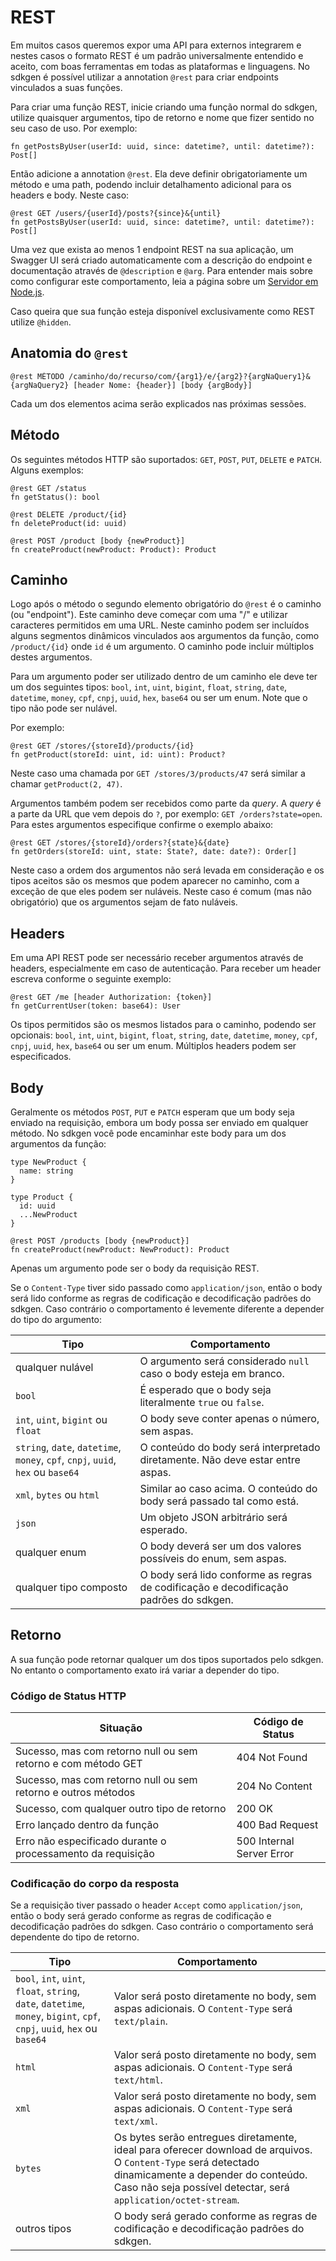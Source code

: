 # REST

Em muitos casos queremos expor uma API para externos integrarem e nestes casos o formato REST é um padrão universalmente entendido e aceito, com boas ferramentas em todas as plataformas e linguagens. No sdkgen é possível utilizar a annotation `@rest` para criar endpoints vinculados a suas funções.

Para criar uma função REST, inicie criando uma função normal do sdkgen, utilize quaisquer argumentos, tipo de retorno e nome que fizer sentido no seu caso de uso. Por exemplo:

```
fn getPostsByUser(userId: uuid, since: datetime?, until: datetime?): Post[]
```

Então adicione a annotation `@rest`. Ela deve definir obrigatoriamente um método e uma path, podendo incluir detalhamento adicional para os headers e body. Neste caso:

```
@rest GET /users/{userId}/posts?{since}&{until}
fn getPostsByUser(userId: uuid, since: datetime?, until: datetime?): Post[]
```

Uma vez que exista ao menos 1 endpoint REST na sua aplicação, um Swagger UI será criado automaticamente com a descrição do endpoint e documentação através de `@description` e `@arg`. Para entender mais sobre como configurar este comportamento, leia a página sobre um [Servidor em Node.js](../targets/servidor-nodejs.md).

Caso queira que sua função esteja disponível exclusivamente como REST utilize `@hidden`.

## Anatomia do `@rest`

```
@rest MÉTODO /caminho/do/recurso/com/{arg1}/e/{arg2}?{argNaQuery1}&{argNaQuery2} [header Nome: {header}] [body {argBody}]
```

Cada um dos elementos acima serão explicados nas próximas sessões.

## Método

Os seguintes métodos HTTP são suportados: `GET`, `POST`, `PUT`, `DELETE` e `PATCH`. Alguns exemplos:

```
@rest GET /status
fn getStatus(): bool

@rest DELETE /product/{id}
fn deleteProduct(id: uuid)

@rest POST /product [body {newProduct}]
fn createProduct(newProduct: Product): Product
```

## Caminho

Logo após o método o segundo elemento obrigatório do `@rest` é o caminho (ou "endpoint"). Este caminho deve começar com uma "/" e utilizar caracteres permitidos em uma URL. Neste caminho podem ser incluídos alguns segmentos dinâmicos vinculados aos argumentos da função, como `/product/{id}` onde `id` é um argumento. O caminho pode incluir múltiplos destes argumentos.

Para um argumento poder ser utilizado dentro de um caminho ele deve ter um dos seguintes tipos: `bool`, `int`, `uint`, `bigint`, `float`, `string`, `date`, `datetime`, `money`, `cpf`, `cnpj`, `uuid`, `hex`, `base64` ou ser um enum. Note que o tipo não pode ser nulável.

Por exemplo:

```
@rest GET /stores/{storeId}/products/{id}
fn getProduct(storeId: uint, id: uint): Product?
```

Neste caso uma chamada por `GET /stores/3/products/47` será similar a chamar `getProduct(2, 47)`.

Argumentos também podem ser recebidos como parte da _query_. A _query_ é a parte da URL que vem depois do `?`, por exemplo: `GET /orders?state=open`. Para estes argumentos especifique confirme o exemplo abaixo:

```
@rest GET /stores/{storeId}/orders?{state}&{date}
fn getOrders(storeId: uint, state: State?, date: date?): Order[]
```

Neste caso a ordem dos argumentos não será levada em consideração e os tipos aceitos são os mesmos que podem aparecer no caminho, com a exceção de que eles podem ser nuláveis. Neste caso é comum (mas não obrigatório) que os argumentos sejam de fato nuláveis.

## Headers

Em uma API REST pode ser necessário receber argumentos através de headers, especialmente em caso de autenticação. Para receber um header escreva conforme o seguinte exemplo:

```
@rest GET /me [header Authorization: {token}]
fn getCurrentUser(token: base64): User
```

Os tipos permitidos são os mesmos listados para o caminho, podendo ser opcionais: `bool`, `int`, `uint`, `bigint`, `float`, `string`, `date`, `datetime`, `money`, `cpf`, `cnpj`, `uuid`, `hex`, `base64` ou ser um enum. Múltiplos headers podem ser especificados.

## Body

Geralmente os métodos `POST`, `PUT` e `PATCH` esperam que um body seja enviado na requisição, embora um body possa ser enviado em qualquer método. No sdkgen você pode encaminhar este body para um dos argumentos da função:

```
type NewProduct {
  name: string
}

type Product {
  id: uuid
  ...NewProduct
}

@rest POST /products [body {newProduct}]
fn createProduct(newProduct: NewProduct): Product
```

Apenas um argumento pode ser o body da requisição REST.

Se o `Content-Type` tiver sido passado como `application/json`, então o body será lido conforme as regras de codificação e decodificação padrões do sdkgen. Caso contrário o comportamento é levemente diferente a depender do tipo do argumento:

| Tipo                                                                            | Comportamento                                                                         |
| ------------------------------------------------------------------------------- | ------------------------------------------------------------------------------------- |
| qualquer nulável                                                                | O argumento será considerado `null` caso o body esteja em branco.                     |
| `bool`                                                                          | É esperado que o body seja literalmente `true` ou `false`.                            |
| `int`, `uint`, `bigint` ou `float`                                              | O body seve conter apenas o número, sem aspas.                                        |
| `string`, `date`, `datetime`, `money`, `cpf`, `cnpj`, `uuid`, `hex` ou `base64` | O conteúdo do body será interpretado diretamente. Não deve estar entre aspas.         |
| `xml`, `bytes` ou `html`                                                        | Similar ao caso acima. O conteúdo do body será passado tal como está.                 |
| `json`                                                                          | Um objeto JSON arbitrário será esperado.                                              |
| qualquer enum                                                                   | O body deverá ser um dos valores possíveis do enum, sem aspas.                        |
| qualquer tipo composto                                                          | O body será lido conforme as regras de codificação e decodificação padrões do sdkgen. |

## Retorno

A sua função pode retornar qualquer um dos tipos suportados pelo sdkgen. No entanto o comportamento exato irá variar a depender do tipo.

### Código de Status HTTP

| Situação                                                      | Código de Status          |
| ------------------------------------------------------------- | ------------------------- |
| Sucesso, mas com retorno null ou sem retorno e com método GET | 404 Not Found             |
| Sucesso, mas com retorno null ou sem retorno e outros métodos | 204 No Content            |
| Sucesso, com qualquer outro tipo de retorno                   | 200 OK                    |
| Erro lançado dentro da função                                 | 400 Bad Request           |
| Erro não especificado durante o processamento da requisição   | 500 Internal Server Error |

### Codificação do corpo da resposta

Se a requisição tiver passado o header `Accept` como `application/json`, então o body será gerado conforme as regras de codificação e decodificação padrões do sdkgen. Caso contrário o comportamento será dependente do tipo de retorno.

| Tipo                                                                                                                      | Comportamento                                                                                                                                                                                                           |
| ------------------------------------------------------------------------------------------------------------------------- | ----------------------------------------------------------------------------------------------------------------------------------------------------------------------------------------------------------------------- |
| `bool`, `int`, `uint`, `float`, `string`, `date`, `datetime`, `money`, `bigint`, `cpf`, `cnpj`, `uuid`, `hex` ou `base64` | Valor será posto diretamente no body, sem aspas adicionais. O `Content-Type` será `text/plain`.                                                                                                                         |
| `html`                                                                                                                    | Valor será posto diretamente no body, sem aspas adicionais. O `Content-Type` será `text/html`.                                                                                                                          |
| `xml`                                                                                                                    | Valor será posto diretamente no body, sem aspas adicionais. O `Content-Type` será `text/xml`.                                                                                                                          |
| `bytes`                                                                                                                   | Os bytes serão entregues diretamente, ideal para oferecer download de arquivos. O `Content-Type` será detectado dinamicamente a depender do conteúdo. Caso não seja possível detectar, será `application/octet-stream`. |
| outros tipos                                                                                                              | O body será gerado conforme as regras de codificação e decodificação padrões do sdkgen.                                                                                                                                 |
